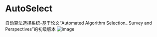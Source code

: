 # AutoSelect
自动算法选择系统-基于论文“Automated Algorithm Selection_ Survey and Perspectives”的初级版本
![image](https://github.com/JiguBigu/AutoSelect/tree/master/src/main/resources/static/image/autoselect工作架构图英文2.png)
